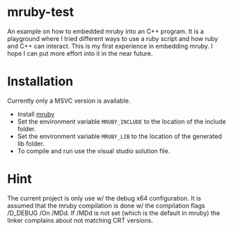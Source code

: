 mruby-test
==========
An example on how to embedded mruby into an C++ program.
It is a playground where I tried different ways to use a ruby script and
how ruby and C++ can interact. This is my first experience in embedding mruby.
I hope I can put more effort into it in the near future.

Installation
============
Currently only a MSVC version is available.
- Install [mruby](http://www.mruby.org/downloads/)
- Set the environment variable `MRUBY_INCLUDE` to the location of the include folder.
- Set the environment variable `MRUBY_LIB` to the location of the generated lib folder.
- To compile and run use the visual studio solution file.

Hint
====
The current project is only use w/ the debug x64 configuration. It is assumed that the mruby compilation is done w/ the compilation flags /D_DEBUG /On /MDd.
If /MDd is not set (which is the default in mruby) the linker complains about not matching 
CRT versions.

